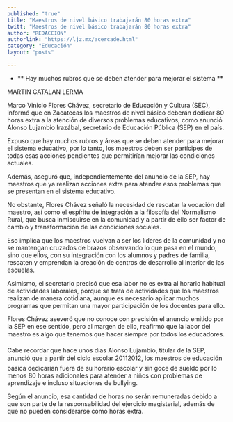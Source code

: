 ```yaml
---
published: "true"
title: "Maestros de nivel básico trabajarán 80 horas extra"
twitt: "Maestros de nivel básico trabajarán 80 horas extra"
author: "REDACCION"
authorlink: "https://ljz.mx/acercade.html"
category: "Educación"
layout: "posts"

---
```


*   ** Hay muchos rubros que se deben atender para mejorar el sistema **


  MARTIN CATALAN LERMA


Marco Vinicio Flores Chávez, secretario de Educación y Cultura (SEC), informó que en Zacatecas los maestros de nivel básico deberán dedicar 80 horas extra a la atención de diversos problemas educativos, como anunció Alonso Lujambio Irazábal, secretario de Educación Pública (SEP) en el país. 


  Expuso que hay muchos rubros y áreas que se deben atender para mejorar el sistema educativo, por lo tanto, los maestros deben ser partícipes de todas esas acciones pendientes que permitirían mejorar las condiciones actuales.



  Además, aseguró que, independientemente del anuncio de la SEP, hay maestros que ya realizan acciones extra para atender esos problemas que se presentan en el sistema educativo.



  No obstante, Flores Chávez señaló la necesidad de rescatar la vocación del maestro, así como el espíritu de integración a la filosofía del Normalismo Rural, que busca inmiscuirse en la comunidad y a partir de ello ser factor de cambio y transformación de las condiciones sociales.



  Eso implica que los maestros vuelvan a ser los líderes de la comunidad y no se mantengan cruzados de brazos observando lo que pasa en el mundo, sino que ellos, con su integración con los alumnos y padres de familia, rescaten y emprendan la creación de centros de desarrollo al interior de las escuelas.



  Asimismo, el secretario precisó que esa labor no es extra al horario habitual de actividades laborales, porque se trata de actividades que los maestros realizan de manera cotidiana, aunque es necesario aplicar muchos programas que permitan una mayor participación de los docentes para ello.



  Flores Chávez aseveró que no conoce con precisión el anuncio emitido por la SEP en ese sentido, pero al margen de ello, reafirmó que la labor del maestro es algo que tenemos que hacer siempre por todos los educadores.



  Cabe recordar que hace unos días Alonso Lujambio, titular de la SEP, anunció que a partir del ciclo escolar 20112012, los maestros de educación básica dedicarían fuera de su horario escolar y sin goce de sueldo por lo menos 80 horas adicionales para atender a niños con problemas de aprendizaje e incluso situaciones de bullying.



  Según el anuncio, esa cantidad de horas no serán remuneradas debido a que son parte de la responsabilidad del ejercicio magisterial, además de que no pueden considerarse como horas extra.

